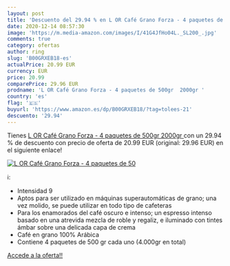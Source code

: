 ```yaml
---
layout: post
title: 'Descuento del 29.94 % en L OR Café Grano Forza - 4 paquetes de 50'
date: 2020-12-14 08:57:30
image: 'https://m.media-amazon.com/images/I/41G4JfHo04L._SL200_.jpg'
comments: true
category: ofertas
author: ring
slug: 'B00GRXEB18-es'
actualPrice: 20.99 EUR
currency: EUR
price: 20.99
comparePrice: 29.96 EUR
prodname: 'L OR Café Grano Forza - 4 paquetes de 500gr  2000gr '
country: 'es'
flag: '🇪🇸'
buyurl: 'https://www.amazon.es/dp/B00GRXEB18/?tag=tolees-21'
descuento: '29.94'
---
```


Tienes [L OR Café Grano Forza - 4 paquetes de 500gr  2000gr ](https://www.amazon.es/dp/B00GRXEB18/?tag=tolees-21) con un 29.94 % de descuento con precio de oferta de 20.99 EUR (original: 29.96 EUR) en el siguiente enlace!

[![L OR Café Grano Forza - 4 paquetes de 50](https://m.media-amazon.com/images/I/41G4JfHo04L._SL200_.jpg)](https://www.amazon.es/dp/B00GRXEB18/?tag=tolees-21)

ℹ️:

- Intensidad 9
- Aptos para ser utilizado en máquinas superautomáticas de grano; una vez molido, se puede utilizar en todo tipo de cafeteras
- Para los enamorados del café oscuro e intenso; un espresso intenso basado en una atrevida mezcla de roble y regaliz, e iluminado con tintes ámbar sobre una delicada capa de crema
- Café en grano 100% Arábica
- Contiene 4 paquetes de 500 gr cada uno (4.000gr en total)

[Accede a la oferta!!](https://www.amazon.es/dp/B00GRXEB18/?tag=tolees-21)

